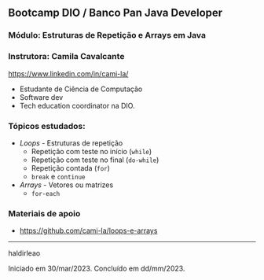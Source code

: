 ## Bootcamp DIO / Banco Pan Java Developer
### Módulo: Estruturas de Repetição e Arrays em Java
### Instrutora: Camila Cavalcante
https://www.linkedin.com/in/cami-la/

- Estudante de Ciência de Computação
- Software dev
- Tech education coordinator na DIO.

### Tópicos estudados:
- _Loops_ - Estruturas de repetição
  - Repetição com teste no início (`while`)
  - Repetição com teste no final (`do-while`)
  - Repetição contada (`for`)
  - `break` e `continue`
- _Arrays_ - Vetores ou matrizes
  - `for-each`

### Materiais de apoio
- https://github.com/cami-la/loops-e-arrays

---
haldirleao

Iniciado em 30/mar/2023. Concluído em dd/mm/2023.
